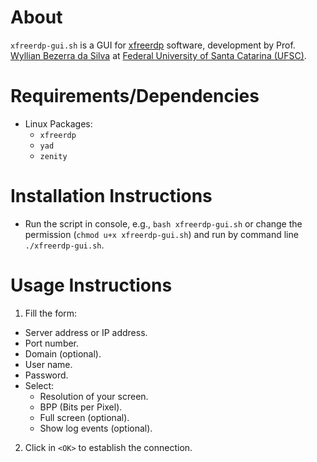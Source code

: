 # About 

`xfreerdp-gui.sh` is a GUI for [xfreerdp](<https://github.com/FreeRDP/FreeRDP>) software,
development by Prof. [Wyllian Bezerra da Silva](mailto:wyllianbs@gmail.com) at
[Federal University of Santa Catarina (UFSC)](<http://wyllian.prof.ufsc.br/>).


# Requirements/Dependencies

- Linux Packages:
  - `xfreerdp`
  - `yad`
  - `zenity`


# Installation Instructions

- Run the script in console, e.g., `bash xfreerdp-gui.sh` or change the permission (`chmod u+x xfreerdp-gui.sh`) and run by command line `./xfreerdp-gui.sh`.


# Usage Instructions

1. Fill the form: 
  - Server address or IP address.
  - Port number.
  - Domain (optional).
  - User name.
  - Password.
  - Select: 
    - Resolution of your screen.
    - BPP (Bits per Pixel).
    - Full screen (optional).
    - Show log events (optional).
  
2. Click in `<OK>` to establish the connection.
